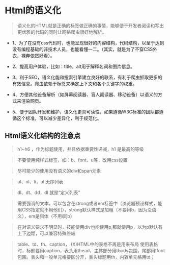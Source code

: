 # Html的语义化

> 语义化的HTML就是正确的标签做正确的事情，能够便于开发者阅读和写出更优雅的代码的同时让网络爬虫很好地解析。

- 1、为了在没有css代码时，也能呈现很好的内容结构，代码结构，以至于达到没有编程基础的非技术人员，也能看懂一二。（其实，就是为了不穿CSS外衣，裸奔依然好看）。

- 2、提高用户体验，比如：title，alt用于解释名词和图片信息。

- 3、利于SEO，语义化能和搜索引擎建立良好的联系，有利于爬虫抓取更多的有效信息。爬虫依赖于标签来确定上下文和各个关键字的权重。

- 4、方便其他设备解析（如屏幕阅读器、盲人阅读器、移动设备）以语义的方式来渲染网页。

- 5、便于团队开发和维护，语义化更具可读性，如果遵循W3C标准的团队都遵循这个标准，可以减少差异化，利于规范化。

## Html语义化结构的注意点

> h1~h6 ，作为标题使用，并且依据重要性递减，h1 是最高的等级

> 不要使用纯样式标签，如：b、font、u等，改用css设置

> 尽可能少的使用没有语义的div和span元素

> ul、ol、li，ul 无序列表

> dl、dt、dd，dl 就是“定义列表”

> 需要强调的文本，可以包含在strong或者em标签中（浏览器预设样式，能用CSS指定就不用他们），strong默认样式是加粗（不要用b，因为没语义），em是斜体（不用i同b）

> 在对语义要求不明显时，技能使用div也能使用p,那就使用p，以为p默认有上下边距，可以兼容特殊终端

> table、td、th、caption， (X)HTML中的表格不再是用来布局
使用表格时，标题要用caption，表头用thead，主体部分用tbody包围，尾部用tfoot包围。表头和一般单元格要区分开，表头标题用th，内容单元格用td；
